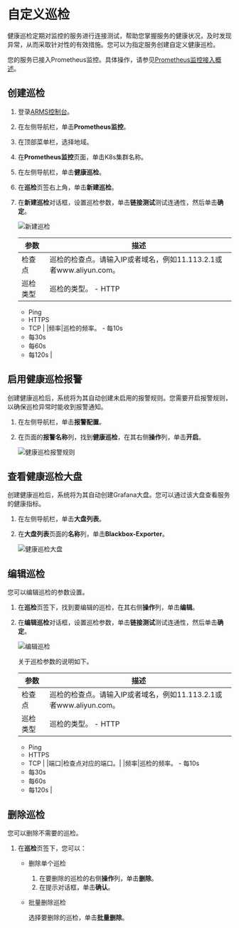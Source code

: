 # 自定义巡检

健康巡检定期对监控的服务进行连接测试，帮助您掌握服务的健康状况，及时发现异常，从而采取针对性的有效措施。您可以为指定服务创建自定义健康巡检。

您的服务已接入Prometheus监控。具体操作，请参见[Prometheus监控接入概述]()。

## 创建巡检

1.  登录[ARMS控制台](https://arms.console.aliyun.com/#/home)。

2.  在左侧导航栏，单击**Prometheus监控**。

3.  在顶部菜单栏，选择地域。

4.  在**Prometheus监控**页面，单击K8s集群名称。

5.  在左侧导航栏，单击**健康巡检**。

6.  在**巡检**页签右上角，单击**新建巡检**。

7.  在**新建巡检**对话框，设置巡检参数，单击**链接测试**测试连通性，然后单击**确定**。

    ![新建巡检](https://static-aliyun-doc.oss-accelerate.aliyuncs.com/assets/img/zh-CN/2432661161/p232683.png)

    |参数|描述|
    |--|--|
    |检查点|巡检的检查点。请输入IP或者域名，例如11.113.2.1或者www.aliyun.com。|
    |巡检类型|巡检的类型。    -   HTTP
    -   Ping
    -   HTTPS
    -   TCP |
    |频率|巡检的频率。    -   每10s
    -   每30s
    -   每60s
    -   每120s |


## 启用健康巡检报警

创建健康巡检后，系统将为其自动创建未启用的报警规则。您需要开启报警规则，以确保巡检异常时能收到报警通知。

1.  在左侧导航栏，单击**报警配置**。

2.  在页面的**报警名称**列，找到**健康巡检**，在其右侧**操作**列，单击**开启**。

    ![健康巡检报警规则](https://static-aliyun-doc.oss-accelerate.aliyuncs.com/assets/img/zh-CN/1134658161/p264916.png)


## 查看健康巡检大盘

创建健康巡检后，系统将为其自动创建Grafana大盘。您可以通过该大盘查看服务的健康指标。

1.  在左侧导航栏，单击**大盘列表**。

2.  在**大盘列表**页面的**名称**列，单击**Blackbox-Exporter**。

    ![健康巡检大盘](https://static-aliyun-doc.oss-accelerate.aliyuncs.com/assets/img/zh-CN/2134658161/p264942.png)


## 编辑巡检

您可以编辑巡检的参数设置。

1.  在**巡检**页签下，找到要编辑的巡检，在其右侧**操作**列，单击**编辑**。

2.  在**编辑巡检**对话框，设置巡检参数，单击**链接测试**测试连通性，然后单击**确定**。

    ![编辑巡检](https://static-aliyun-doc.oss-accelerate.aliyuncs.com/assets/img/zh-CN/3064661161/p232713.png)

    关于巡检参数的说明如下。

    |参数|描述|
    |--|--|
    |检查点|巡检的检查点。请输入IP或者域名，例如11.113.2.1或者www.aliyun.com。|
    |巡检类型|巡检的类型。    -   HTTP
    -   Ping
    -   HTTPS
    -   TCP |
    |端口|检查点对应的端口。|
    |频率|巡检的频率。    -   每10s
    -   每30s
    -   每60s
    -   每120s |


## 删除巡检

您可以删除不需要的巡检。

1.  在**巡检**页签下，您可以：

    -   删除单个巡检
        1.  在要删除的巡检的右侧**操作**列，单击**删除**。
        2.  在提示对话框，单击**确认**。
    -   批量删除巡检

        选择要删除的巡检，单击**批量删除**。


